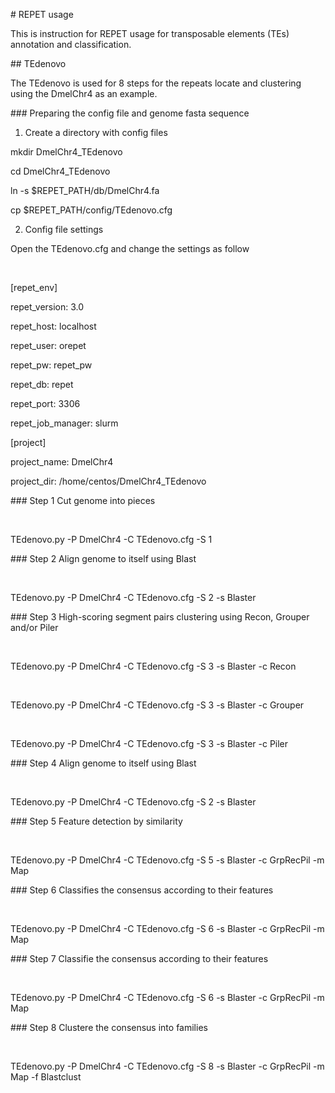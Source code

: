 \# REPET usage

This is instruction for REPET usage for transposable elements (TEs) annotation and classification.

 

\## TEdenovo

The TEdenovo is used for 8 steps for the repeats locate and clustering using the DmelChr4 as an example.

 

\### Preparing the config file and genome fasta sequence

 

1. Create a directory with config files

 

  mkdir DmelChr4_TEdenovo

  cd DmelChr4_TEdenovo

  ln -s $REPET_PATH/db/DmelChr4.fa

  cp $REPET_PATH/config/TEdenovo.cfg



2. Config file settings

Open the TEdenovo.cfg and change the settings as follow

​        

  [repet_env]

  repet_version: 3.0

  repet_host: localhost

  repet_user: orepet

  repet_pw: repet_pw

  repet_db: repet

  repet_port: 3306

  repet_job_manager: slurm

 

  [project]

  project_name: DmelChr4

  project_dir: /home/centos/DmelChr4_TEdenovo



\### Step 1 Cut genome into pieces

​        

  TEdenovo.py -P DmelChr4 -C TEdenovo.cfg -S 1

 

\### Step 2 Align genome to itself using Blast

​        

  TEdenovo.py -P DmelChr4 -C TEdenovo.cfg -S 2 -s Blaster

 

\### Step 3 High-scoring segment pairs clustering using Recon, Grouper and/or Piler

​        

  TEdenovo.py -P DmelChr4 -C TEdenovo.cfg -S 3 -s Blaster -c Recon

​      

  TEdenovo.py -P DmelChr4 -C TEdenovo.cfg -S 3 -s Blaster -c Grouper

​      

  TEdenovo.py -P DmelChr4 -C TEdenovo.cfg -S 3 -s Blaster -c Piler

 

\### Step 4 Align genome to itself using Blast

​        

  TEdenovo.py -P DmelChr4 -C TEdenovo.cfg -S 2 -s Blaster

 

\### Step 5 Feature detection by similarity

​        

  TEdenovo.py -P DmelChr4 -C TEdenovo.cfg -S 5 -s Blaster -c GrpRecPil -m Map

 

\### Step 6 Classifies the consensus according to their features

​        

  TEdenovo.py -P DmelChr4 -C TEdenovo.cfg -S 6 -s Blaster -c GrpRecPil -m Map

 

\### Step 7 Classifie the consensus according to their features

​        

  TEdenovo.py -P DmelChr4 -C TEdenovo.cfg -S 6 -s Blaster -c GrpRecPil -m Map

 

\### Step 8 Clustere the consensus into families

​        

  TEdenovo.py -P DmelChr4 -C TEdenovo.cfg -S 8 -s Blaster -c GrpRecPil -m Map -f Blastclust
